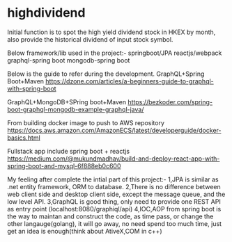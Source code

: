 # highdividend
Initial function is to spot the high yield dividend stock in HKEX by month, also provide the historical dividend of input stock symbol.

Below framework/lib used in the project:-
springboot/JPA
reactjs/webpack
graphql-spring boot
mongodb-spring boot

Below is the guide to refer during the development.
GraphQL+Spring Boot+Maven
https://dzone.com/articles/a-beginners-guide-to-graphql-with-spring-boot

GraphQL+MongoDB+SPring boot+Maven
https://bezkoder.com/spring-boot-graphql-mongodb-example-graphql-java/

From building docker image to push to AWS repository
https://docs.aws.amazon.com/AmazonECS/latest/developerguide/docker-basics.html

Fullstack app include spring boot + reactjs
https://medium.com/@mukundmadhav/build-and-deploy-react-app-with-spring-boot-and-mysql-6f888eb0c600

My feeling after complete the intial part of this project:-
1,JPA is similar as .net entity framework, ORM to database.
2,There is no difference between web client side and desktop client side, except the message queue, and the low level API.
3,GraphQL is good thing, only need to provide one REST API as entry point (localhost:8080/graphiql/api)
4,IOC,AOP from spring boot is the way to maintan and construct the code, as time pass, or change the other langauge(golang), it will go away,
no need spend too much time, just get an idea is enough(think about AtiveX,COM in c++)
